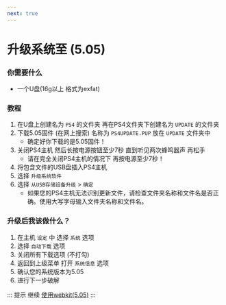 ```yaml
---
next: true
---
```


# 升级系统至 (5.05)


### 你需要什么

* 一个U盘(16g以上 格式为exfat)

### 教程

1. 在U盘上创建名为 `PS4` 的文件夹 再在PS4文件夹下创建名为 `UPDATE` 的文件夹
2. 下载5.05固件 (在网上搜索) 名称为 `PS4UPDATE.PUP` 放在 `UPDATE` 文件夹中
    + 确定好你下载的是5.05固件！
3. 关闭PS4主机 然后长按电源按钮至少7秒 直到听见两次蜂鸣器声 再松手
    + 请在完全关闭PS4主机的情况下 再按电源至少7秒！
4. 将包含文件的USB盘插入PS4主机
5. 选择 `升级系统软件` 
6. 选择 `从USB存储设备升级` > `确定`
    + 如果您的PS4主机无法识别更新文件，请检查文件夹名称和文件名是否正确。使用大写字母输入文件夹名称和文件名。
    
### 升级后我该做什么？

1. 在主机 `设定` 中 选择 `系统` 选项
2. 选择 `自动下载` 选项 
3. 关闭所有下载选项 (不打勾)
4. 返回到上级菜单 打开 `系统信息` 选项
5. 确认您的系统版本为5.05
6. 进行下一步破解

::: 提示
继续 [使用webkit(5.05)](using-webkit)
:::
